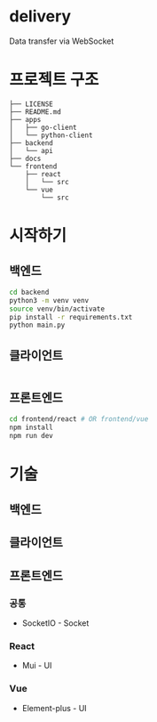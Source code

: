 # delivery
Data transfer via WebSocket

# 프로젝트 구조
```
├── LICENSE
├── README.md
├── apps
│   ├── go-client
│   └── python-client
├── backend
│   └── api
├── docs
└── frontend
    ├── react
    │   └── src
    └── vue
        └── src

```

# 시작하기
## 백엔드
```bash
cd backend
python3 -m venv venv
source venv/bin/activate
pip install -r requirements.txt
python main.py

```
## 클라이언트
```
```
## 프론트엔드
``` bash
cd frontend/react # OR frontend/vue
npm install
npm run dev
```


# 기술
## 백엔드
## 클라이언트
## 프론트엔드
### 공통
- SocketIO - Socket

### React
- Mui - UI

### Vue
- Element-plus - UI
